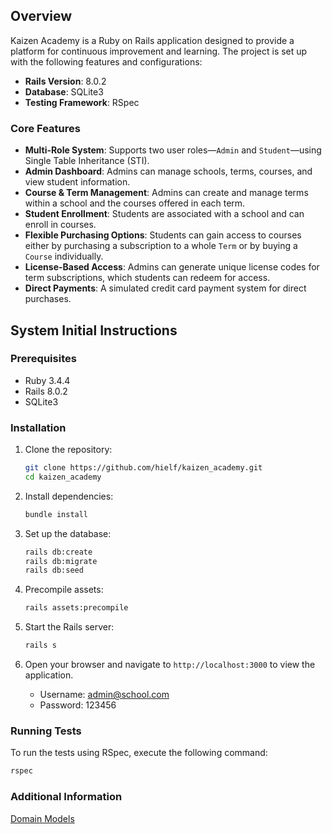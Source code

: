 ## Overview

Kaizen Academy is a Ruby on Rails application designed to provide a platform for continuous improvement and learning. The project is set up with the following features and configurations:

- **Rails Version**: 8.0.2
- **Database**: SQLite3
- **Testing Framework**: RSpec

### Core Features

- **Multi-Role System**: Supports two user roles—`Admin` and `Student`—using Single Table Inheritance (STI).
- **Admin Dashboard**: Admins can manage schools, terms, courses, and view student information.
- **Course & Term Management**: Admins can create and manage terms within a school and the courses offered in each term.
- **Student Enrollment**: Students are associated with a school and can enroll in courses.
- **Flexible Purchasing Options**: Students can gain access to courses either by purchasing a subscription to a whole `Term` or by buying a `Course` individually.
- **License-Based Access**: Admins can generate unique license codes for term subscriptions, which students can redeem for access.
- **Direct Payments**: A simulated credit card payment system for direct purchases.

## System Initial Instructions

### Prerequisites

- Ruby 3.4.4
- Rails 8.0.2
- SQLite3

### Installation

1. Clone the repository:
   ```bash
   git clone https://github.com/hielf/kaizen_academy.git
   cd kaizen_academy
   ```

2. Install dependencies:
   ```bash
   bundle install
   ```

3. Set up the database:
   ```bash
   rails db:create
   rails db:migrate
   rails db:seed
   ```
4. Precompile assets:
   ```bash
   rails assets:precompile
   ```

5. Start the Rails server:
   ```bash
   rails s
   ```

6. Open your browser and navigate to `http://localhost:3000` to view the application.
   - Username: admin@school.com
   - Password: 123456

### Running Tests

To run the tests using RSpec, execute the following command:
```bash
rspec
```

### Additional Information

 [Domain Models](DOMAIN_MODELS.md)

